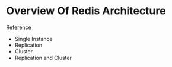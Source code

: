 # Overview Of Redis Architecture

[Reference](http://qnimate.com/overview-of-redis-architecture/)

- Single Instance
- Replication
- Cluster
- Replication and Cluster

